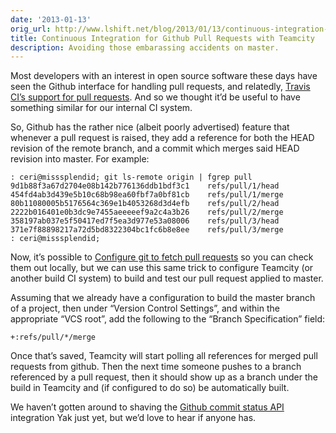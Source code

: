 ```yaml
---
date: '2013-01-13'
orig_url: http://www.lshift.net/blog/2013/01/13/continuous-integration-for-github-pull-requests-with-teamcity
title: Continuous Integration for Github Pull Requests with Teamcity
description: Avoiding those embarassing accidents on master.
---
```

<div class="content" html="http://www.w3.org/1999/xhtml">

Most developers with an interest in open source software these days have
seen the Github interface for handling pull requests, and relatedly,
[Travis CI’s support for pull
requests](http://about.travis-ci.org/blog/announcing-pull-request-support/).
And so we thought it’d be useful to have something similar for our
internal CI system.

<span id="more-1431"></span>

So, Github has the rather nice (albeit poorly advertised) feature that
whenever a pull request is raised, they add a reference for both the
HEAD revision of the remote branch, and a commit which merges said HEAD
revision into master. For example:

    : ceri@misssplendid; git ls-remote origin | fgrep pull
    9d1b88f3a67d2704e08b142b776136ddb1bdf3c1    refs/pull/1/head
    454fd4ab3d439e5b10c68b98ea60fbf7a0bf81cb    refs/pull/1/merge
    80b11080005b5176564c369e1b4053268d3d4efb    refs/pull/2/head
    2222b016401e0b3dc9e7455aeeeeef9a2c4a3b26    refs/pull/2/merge
    358197ab037e5f50417ed7f5ea3d977e53a08006    refs/pull/3/head
    371e7f88898217a72d5bd8322304bc1fc6b8e8ee    refs/pull/3/merge
    : ceri@misssplendid;

Now, it’s possible to [Configure git to fetch pull
requests](https://gist.github.com/3342247) so you can check them out
locally, but we can use this same trick to configure Teamcity (or
another build CI system) to build and test our pull request applied to
master.

Assuming that we already have a configuration to build the master branch
of a project, then under “Version Control Settings”, and within the
appropriate “VCS root”, add the following to the “Branch Specification”
field:

    +:refs/pull/*/merge

Once that’s saved, Teamcity will start polling all references for merged
pull requests from github. Then the next time someone pushes to a branch
referenced by a pull request, then it should show up as a branch under
the build in Teamcity and (if configured to do so) be automatically
built.

We haven’t gotten around to shaving the [Github commit status
API](https://github.com/blog/1227-commit-status-api) integration Yak
just yet, but we’d love to hear if anyone has.

</div>
